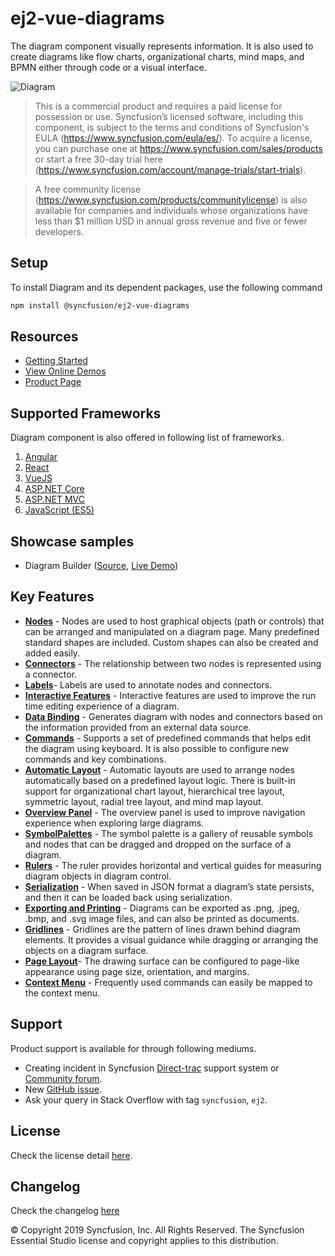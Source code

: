 # ej2-vue-diagrams

The diagram component visually represents information. It is also used to create diagrams like flow charts, organizational charts, mind maps, and BPMN either through code or a visual interface.

![Diagram](https://ej2.syncfusion.com/products/images/diagram/read-me.gif)

> This is a commercial product and requires a paid license for possession or use. Syncfusion’s licensed software, including this component, is subject to the terms and conditions of Syncfusion's EULA (https://www.syncfusion.com/eula/es/). To acquire a license, you can purchase one at https://www.syncfusion.com/sales/products or start a free 30-day trial here (https://www.syncfusion.com/account/manage-trials/start-trials).

> A free community license (https://www.syncfusion.com/products/communitylicense) is also available for companies and individuals whose organizations have less than $1 million USD in annual gross revenue and five or fewer developers.

## Setup

To install Diagram and its dependent packages, use the following command

```sh
npm install @syncfusion/ej2-vue-diagrams
```

## Resources

* [Getting Started](https://ej2.syncfusion.com/vue/documentation/diagram/getting-started.html)
* [View Online Demos](https://ej2.syncfusion.com/vue/demos/#/material/diagram/defaultfunctionality.html)
* [Product Page](https://www.syncfusion.com/vue-ui-components/diagram)

## Supported Frameworks

Diagram component is also offered in following list of frameworks.

1. [Angular](https://github.com/syncfusion/ej2-angular-ui-components?utm_source=npm&utm_campaign=diagram)
2. [React](https://github.com/syncfusion/ej2-react-ui-components?utm_source=npm&utm_campaign=diagram)
3. [VueJS](https://github.com/syncfusion/ej2-vue-ui-components?utm_source=npm&utm_campaign=diagram)
4. [ASP.NET Core](https://aspdotnetcore.syncfusion.com/Diagram/FlowChart#/material)
5. [ASP.NET MVC](https://aspnetmvc.syncfusion.com/Diagram/DefaultFunctionalities#/material)
6. [JavaScript (ES5)](https://www.syncfusion.com/javascript-ui-controls/diagram)

## Showcase samples

* Diagram Builder ([Source](https://github.com/syncfusion/ej2-showcase-ng-diagrambuilder), [Live Demo](https://ej2.syncfusion.com/showcase/angular/diagrambuilder/))


## Key Features

- [**Nodes**](https://ej2.syncfusion.com/vue/demos/?utm_source=npm&utm_campaign=diagram#/material/diagram/node.html)  - Nodes are used to host graphical objects (path or controls) that can be arranged and manipulated on a diagram page. Many predefined standard shapes are included. Custom shapes can also be created and added easily.
- [**Connectors**](https://ej2.syncfusion.com/vue/demos/?utm_source=npm&utm_campaign=diagram#/material/diagram/connector.html) - The relationship between two nodes is represented using a connector.
- [**Labels**](https://ej2.syncfusion.com/vue/demos/?utm_source=npm&utm_campaign=diagram#/material/diagram/annotation.html)- Labels are used to annotate nodes and connectors.
- [**Interactive Features**](https://ej2.syncfusion.com/vue/demos/?utm_source=npm&utm_campaign=diagram#/material/diagram/drawing-tool.html) - Interactive features are used to improve the run time editing experience of a diagram.
- [**Data Binding**](https://ej2.syncfusion.com/vue/demos/?utm_source=npm&utm_campaign=diagram#/material/diagram/local-data.html) - Generates diagram with nodes and connectors based on the information provided from an external data source.
- [**Commands**](https://ej2.syncfusion.com/vue/demos/?utm_source=npm&utm_campaign=diagram#/material/diagram/keyboard-functions.html) - Supports a set of predefined commands that helps edit the diagram using keyboard. It is also possible to configure new commands and key combinations.
- [**Automatic Layout**](https://ej2.syncfusion.com/vue/demos/?utm_source=npm&utm_campaign=diagram#/material/diagram/hierarchical-model.html) - Automatic layouts are used to arrange nodes automatically based on a predefined layout logic. There is built-in support for organizational chart layout, hierarchical tree layout, symmetric layout, radial tree layout, and mind map layout.
- [**Overview Panel**](https://ej2.syncfusion.com/vue/demos/?utm_source=npm&utm_campaign=diagram#/material/diagram/overview.html) -  The overview panel is used to improve navigation experience when exploring large diagrams.
- [**SymbolPalettes**](https://ej2.syncfusion.com/vue/demos/?utm_source=npm&utm_campaign=diagram#/material/diagram/symbol-palette.html) - The symbol palette is a gallery of reusable symbols and nodes that can be dragged and dropped on the surface of a diagram.
- [**Rulers**](https://ej2.syncfusion.com/vue/demos/?utm_source=npm&utm_campaign=diagram#/material/diagram/drawing-tool.html) - The ruler provides horizontal and vertical guides for measuring diagram objects in diagram control.
- [**Serialization**](https://ej2.syncfusion.com/vue/demos/?utm_source=npm&utm_campaign=diagram#/material/diagram/serialization.html) - When saved in JSON format a diagram’s state persists, and then it can be loaded back using serialization.
- [**Exporting and Printing**](https://ej2.syncfusion.com/vue/demos/#/material/diagram/print-export.html) - Diagrams can be exported as .png, .jpeg, .bmp, and .svg image files, and can also be printed as documents.
- [**Gridlines**](https://ej2.syncfusion.com/vue/demos/?utm_source=npm&utm_campaign=diagram#/material/diagram/defaultfunctionality.html) - Gridlines are the pattern of lines drawn behind diagram elements. It provides a visual guidance while dragging or arranging the objects on a diagram surface.
- [**Page Layout**](https://ej2.syncfusion.com/vue/demos/?utm_source=npm&utm_campaign=diagram#/material/diagram/print-export.html)- The drawing surface can be configured to page-like appearance using page size, orientation, and margins.
- [**Context Menu**](https://ej2.syncfusion.com/vue/demos/?utm_source=npm&utm_campaign=diagram#/material/diagram/keyboard-functions.html) - Frequently used commands can easily be mapped to the context menu.

## Support

Product support is available for through following mediums.

* Creating incident in Syncfusion [Direct-trac](https://www.syncfusion.com/support/directtrac/incidents?utm_source=npm&utm_campaign=diagram) support system or [Community forum](https://www.syncfusion.com/forums/essential-js2?utm_source=npm&utm_campaign=diagram).
* New [GitHub issue](https://github.com/syncfusion/ej2-vue-ui-components/issues/new).
* Ask your query in Stack Overflow with tag `syncfusion`, `ej2`.

## License

Check the license detail [here](https://github.com/syncfusion/ej2/blob/master/license?utm_source=npm&utm_campaign=diagram).

## Changelog

Check the changelog [here](https://github.com/syncfusion/ej2-vue-ui-components/blob/master/components/diagrams/CHANGELOG.md)

© Copyright 2019 Syncfusion, Inc. All Rights Reserved. The Syncfusion Essential Studio license and copyright applies to this distribution.
